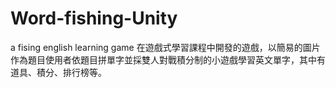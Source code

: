 # Word-fishing-Unity
a fising english learning game
在遊戲式學習課程中開發的遊戲，以簡易的圖片作為題目使用者依題目拼單字並採雙人對戰積分制的小遊戲學習英文單字，其中有道具、積分、排行榜等。
